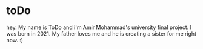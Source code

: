 # toDo
hey.
My name is ToDo and i'm Amir Mohammad's university final project.
I was born in 2021.
My father loves me and he is creating a sister for me right now. :)
